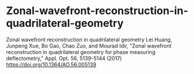 # Zonal-wavefront-reconstruction-in-quadrilateral-geometry
Zonal wavefront reconstruction in quadrilateral geometry
Lei Huang, Junpeng Xue, Bo Gao, Chao Zuo, and Mourad Idir, "Zonal wavefront reconstruction in quadrilateral geometry for phase measuring deflectometry," Appl. Opt. 56, 5139-5144 (2017) 
https://doi.org/10.1364/AO.56.005139
